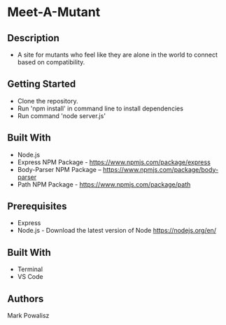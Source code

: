 # Meet-A-Mutant

## Description
  * A site for mutants who feel like they are alone in the world to connect based on compatibility.

## Getting Started
  * Clone the repository.
  * Run 'npm install' in command line to install dependencies
  * Run command 'node server.js'

## Built With
  * Node.js
  * Express NPM Package - https://www.npmjs.com/package/express
  * Body-Parser NPM Package – https://www.npmjs.com/package/body-parser
  * Path NPM Package - https://www.npmjs.com/package/path

## Prerequisites
  * Express
  * Node.js - Download the latest version of Node https://nodejs.org/en/

## Built With
  * Terminal
  * VS Code

## Authors
  Mark Powalisz